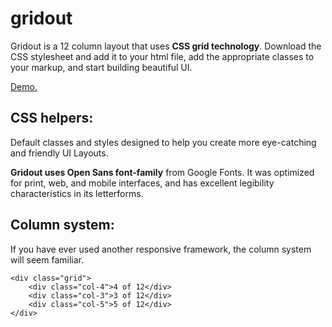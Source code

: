 # gridout
Gridout is a 12 column layout that uses **CSS grid technology**.
Download the CSS stylesheet and add it to your html file, add the appropriate classes to your markup, and start building beautiful UI.

[Demo.](https://gridout.tavoohoh.com/)

## CSS helpers:

Default classes and styles designed to help you create more eye-catching and friendly UI Layouts.

**Gridout uses Open Sans font-family** from Google Fonts.
It was optimized for print, web, and mobile interfaces, and has excellent legibility characteristics in its letterforms. 

## Column system:
If you have ever used another responsive framework, the column system will seem familiar.

```
<div class="grid">
    <div class="col-4">4 of 12</div>
    <div class="col-3">3 of 12</div>
    <div class="col-5">5 of 12</div>
</div>
```

